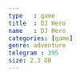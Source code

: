 ```yaml
---
type   : game
title  : DJ Hero
name   : DJ Hero
categories: [game]
genre: adventure
telegram : 395
size: 2.3 GB
---
```




